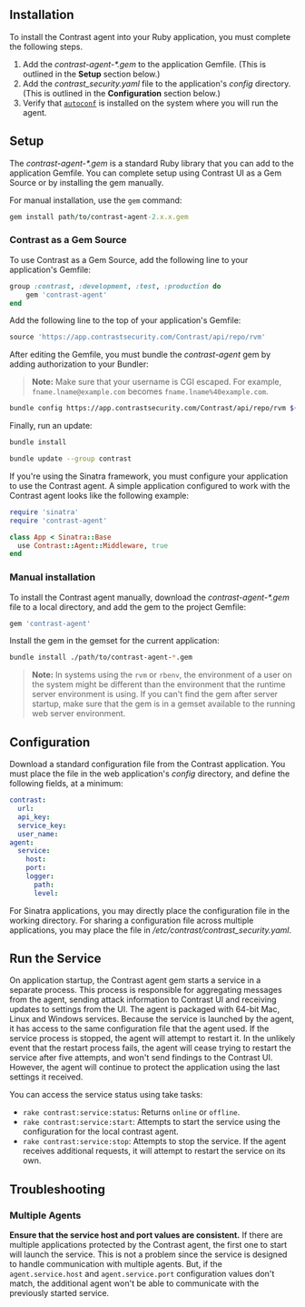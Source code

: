 <!--
title: "Ruby Agent Installation"
description: "Installing the Ruby Agent"
tags: "Ruby on Rails agent installation"
-->

## Installation 

To install the Contrast agent into your Ruby application, you must complete the following steps.  

1. Add the <i>contrast-agent-*.gem</i> to the application Gemfile. (This is outlined in the <b>Setup</b> section below.) 
2. Add the *contrast_security.yaml* file to the application's *config* directory. (This is outlined in the **Configuration** section below.)
3. Verify that [`autoconf`](https://www.gnu.org/software/autoconf/) is installed on the system where you will run the agent. 

## Setup

The <i>contrast-agent-*.gem</i> is a standard Ruby library that you can add to the application Gemfile. You can complete setup using Contrast UI as a Gem Source or by installing the gem manually. 

For manual installation, use the `gem` command:

``` ruby
gem install path/to/contrast-agent-2.x.x.gem
```

### Contrast as a Gem Source

To use Contrast as a Gem Source, add the following line to your application's Gemfile:

``` ruby
group :contrast, :development, :test, :production do
    gem 'contrast-agent'
end
```

Add the following line to the top of your application's Gemfile:

``` ruby
source 'https://app.contrastsecurity.com/Contrast/api/repo/rvm'
```

After editing the Gemfile, you must bundle the *contrast-agent* gem by adding authorization to your Bundler:

> **Note:** Make sure that your username is CGI escaped. For example, `fname.lname@example.com` becomes `fname.lname%40example.com`.

``` bash
bundle config https://app.contrastsecurity.com/Contrast/api/repo/rvm ${username}:${service_key}
```

Finally, run an update:

``` bash
bundle install
```

``` bash
bundle update --group contrast
```

If you're using the Sinatra framework, you must configure your application to use the Contrast agent. A simple application configured to work with the Contrast agent looks like the following example:

``` ruby
require 'sinatra'
require 'contrast-agent'

class App < Sinatra::Base
  use Contrast::Agent::Middleware, true
end
```

### Manual installation

To install the Contrast agent manually, download the <i>contrast-agent-*.gem</i> file to a local directory, and add the gem to the project Gemfile:

``` ruby
gem 'contrast-agent'
```

Install the gem in the gemset for the current application:

``` bash
bundle install ./path/to/contrast-agent-*.gem
``` 

> **Note:** In systems using the `rvm` or `rbenv`, the environment of a user on the system might be different than the environment that the runtime server environment is using. If you can't find the gem after server startup, make sure that the gem is in a gemset available to the running web server environment. 

## Configuration

Download a standard configuration file from the Contrast application. You must place the file in the web application's *config* directory, and define the following fields, at a minimum:

``` yaml
contrast:
  url: 
  api_key:
  service_key:
  user_name:
agent:
  service:
    host: 
    port:
    logger:
      path: 
      level:
```

For Sinatra applications, you may directly place the configuration file in the working directory. For sharing a configuration file across multiple applications, you may place the file in */etc/contrast/contrast_security.yaml*.

## Run the Service

On application startup, the Contrast agent gem starts a service in a separate process. This process is responsible for aggregating messages from the agent, sending attack information to Contrast UI and receiving updates to settings from the UI. The agent is packaged with 64-bit Mac, Linux and Windows services. Because the service is launched by the agent, it has access to the same configuration file that the agent used. If the service process is stopped, the agent will attempt to restart it. In the unlikely event that the restart process fails, the agent will cease trying to restart the service after five attempts, and won't send findings to the Contrast UI. However, the agent will continue to protect the application using the last settings it received. 

You can access the service status using take tasks:

* `rake contrast:service:status`: Returns `online` or `offline`.
* `rake contrast:service:start`: Attempts to start the service using the configuration for the local contrast agent.
* `rake contrast:service:stop`: Attempts to stop the service. If the agent receives additional requests, it will attempt to restart the service on its own.

## Troubleshooting 

### Multiple Agents

**Ensure that the service host and port values are consistent.** If there are multiple applications protected by the Contrast agent, the first one to start will launch the service. This is not a problem since the service is designed to handle communication with multiple agents. But, if the `agent.service.host` and `agent.service.port` configuration values don't match,  the additional agent won't be able to communicate with the previously started service.
